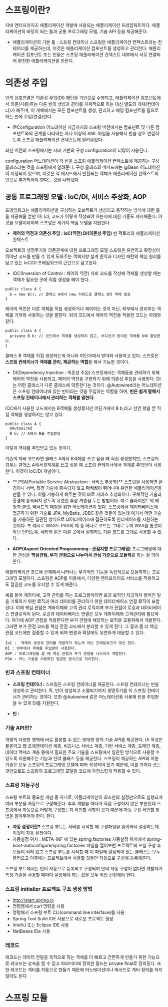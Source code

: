 # 스프링이란?
자바 엔터프라이즈 애플리케이션 개발에 사용되는 애플리케이션 프레임워트이다.
애플리케이션의 바탕이 되는 틀과 공통 프로그래밍 모델, 기술 API 등을 제공해준다.

-  애플리케이션의 기본 틀 : 스프링 컨테이너
스프링은 애플리케이션 컨텍스트라는 컨테이너를 제공하는데, 이것은 애플리케이션 컴포넌트를 생성하고 관리한다. 애플리케이션 컴포넌트 또는 빈들은 스프링 애플리케이션 컨텍스트 내부에서 서로 연결되어 완전한 애플리케이션을 만든다.

# 의존성 주입
빈의 상호연결은 의존성 주입(DI) 패턴을 기반으로 수행되고, 애플리케이션 컴포넌트에서 의존(사용)하는 다른 빈의 생성과 관리를 자체적으로 하는 대신 별도의 개체(컨테이너)가 해주며, 이 개체에서는 모든 컴포넌트를 생성, 관리하고 해당 컴포넌트를 필요로 하는 빈에 주입(연결)한다.


- @Configuration 어노테이션
지금까지의 스프링 버전에서는 컴포넌트 및 다른 컴포넌트와의 관계를 나타내는 하나 이상의 XML 파일을 사용해서 빈을 상호 연결하도록 스프링 애플리케이션 컨텍스트에 알려주었다.

최신 버전의 스프링에서는 자바 기반의 구성 configuration이 더많이 사용된다.

configuration 어노테이션이 각 빈을 스프링 애플리케이션 컨텍스트에 제공하는 구성 클래스라는 것을 스프링에게 알려준다. 구성 클래스의 메서드에는 @Bean 어노테이션이 지정되어 있으며, 이것은 각 메서드에서 반환되는 객체가 애플리케이션 컨텍스트의 빈으로 추가되어야 한다는 것을 나타낸다.

## 공통 프로그래밍 모델 : loC/DI, 서비스 추상화, AOP
프레임워크는 애플리케이션을 구성하는 오브젝트가 생성되고 동작하는 방식에 대한 틀을 제공해줄 뿐만 아니라,
코드가 어떻게 작성돼야 하는지에 대한 기준도 제시해준다. 이것을 모델이라하며 스프링은 세가지 핵심 모델을 지원한다.


- **제어의 역전과 의존성 주입 : IoC(역전) DI(의존성 주입)**
빈 팩토리와 애플리케이션 컨텍스트

오브젝트의 생명주기와 의존관계에 대한 프로그래밍 모델
스프링은 유연하고 확장성이 뛰어난 코드를 만들 수 있게 도와주는 객체지향 설계 원칙과 디자인 패턴의 핵심 원리를 담고 있는 loC/DI 프레임워크의  근간으로 삼고있다.

- IOC(Inversion of Control : 제어의 역전)
자바 코드를 작성해 객체를 생성할 때는 객체가 필요한 곳에 직접 생성을 해야 한다.

```
public class A {
  b = new B(); // 클래스 A에서 new 키워드로 클래스 B의 객체 생성
}
```

제어의 역전은 다른 객체를 직접 생성하거나 제어하는 것이 아닌, 외부에서 관리하는 객체를 가져와 사용하는 것을 말한다. 위의 코드에서 제어의 역전을 적용한 코드는 아래와 같다.

~~~
public class A {
  private B b; // 코드에서 객체를 생성하지 않고, 어디선가 받아온 객체를 b에 할당한다.
}
~~~
클래스 B 객체를 직접 생성하는게 아니라 어딘가에서 받아와 사용하고 있다. 스프링은 **스프링 컨테이너가 객체를 관리, 제공하는 역할**을 해서 가능한 것이다.



- DI(Dependency Injection : 의존성 주입)
스프링에서는 객체들을 관리하기 위해 제어의 역전을 사용하고, 제어의 역전을 구현하기 위해 의존성 주입을 사용한다.
DI는 어떤 클래스가 다른 클래스에 의존한다는 것이다. @Autowired라는 어노테이션은 스프링 컨테이너에 있는 빈이라는 것을 주입하는 역할을 하며, **빈은 쉽게 말해서 스프링 컨테이너에서 관리하는 객체를 말한다.** 

IOC에서 사용한 코드에서는 B객체를 생성했지만 어딘가에서 B b;라고 선언 했을 뿐 직접 객체를 생성하지는 않고 있다.
```
public class A {
  @Autowired
  B b; // A에서 B를 주입받음
}
```
이렇게 객체를 주입받고 있는 것이다.

기존의 자바 코드라면 클래스 A에서 B객체를 쓰고 싶을 때 직접 생성했지만, 스프링의 경우는 클래스 A에서 B객체를 쓰고 싶을 때 스프링 컨테이너에서 객체를 주입받아 사용한다. 이것이 IoC/DI 개념이다.


- ** PSA(Portable Service Abstraction : 서비스 추상화)**
스프링을 사용하면 환경이나 서버, 특정 기술에 종속되지 않고 **이식성**이 뛰어나며 유연한 애플리케이션을 만들 수 있다.
이를 가능하게 해주는 것이 바로 서비스 추상화이다. 구체적인 기술과 환경에 종속되지 않도록 유연한 추상 계층을 두는 방법이다. 예로 클라이언트의 매핑과 클랫, 메서드의 매핑을 위한 어노테이션이 있다. 스프링에서 데이터베이스에 접근하기 위한 기술로 JPA, MyBatis, JDBC 같은 것들이 있는데 여기서 어떤 기술을 사용하든 일관된 방식으로 데이터베이스에 접근하도록 인터페이스를 지원하는 것이다. 또 예시로 WAS도 PSA의 예 중 하나로 코드는 그대로 두며 WAS를 톰캣이 아닌 언더토우, 네티와 같은 다른 곳에서 실행하도 기존 코드를 그대로 사용할 수 있다.

- **AOP(Aspect Oriented Programming : 관점지향 프로그래밍)**
프로그래밍에 대한 관심을 **핵심관점, 부가 관점으로 나누어서 관심 기준으로 모듈화**를 하는 걸 의미한다.

애플리케이션 코드에 산재해서 나타나는 부가적인 기능을 독립적으로 모듈화하는 프로그래밍 모델이다. 스프링은 AOP를 이용해서, 다양한 엔터프라이즈 서비스를 적용하고도 깔끔한 코드를 유지할 수 있게 해준다.

예를 들어 계좌이체, 고객 관리를 하는 프로그램이라면 로깅 로직인 지금까지 벌어진 일을 기록하기 위한 로직과 여러 데이터를 관리하기 위한 데이터베이스 연결 로직이 포함된다. 이때 핵심 관점은 계좌이체와 고객 관리 로직이며 부가 관점이 로깅과 데이터베이스 연결로직이 된다. 로깅과 데이터베이스 연결은 모두 계좌이체와 고객관리에 필요하다. 여기에 AOP 관점을 적용한다면 부가 관점에 해당하는 로직을 모듈화해서 개발한다. 그러면 부가 관점 코드를 핵심 관점 코드에서 분리할 수 있게 된다. 그 결과 좀 더 핵심 관점 코드에만 집중할 수 있게 되며 변경과 확장에도 유연하게 대응할 수 있다.

```
IoC :  객체의 생성과 관리를 개발자가 하는게 아닌 프레임워크가 대신 한다.
DI : 외부에서 객체를 주입받아 사용한다.
AOP : 프로그래밍을 할 때 핵심 관점과 부가 관점을 나누어서 개발한다.
PSA : 어느 기술을 사용하던 일관된 방식으로 처리한다.
```


### 빈과 스프링 컨테이너
- **스프링 컨테이너 :**
스프링은 스프링 컨테이너를 제공한다. 스프링 컨테이너는 빈을 생성하고 관리한다. 즉, 빈이 생성되고 소멸되기까지 생명주기를 이 스프링 컨테이너가 관리하는 것이다. 또한 @Autowired 같은 어노테이션을 사용해 빈을 주입받을 수 있게 DI를 지원한다.

- **빈 :**



### 기술 API란? 
개발의 다양한 영역에 바로 활용할 수 있는 방대한 양의 기술 API를 제공한다. UI 작성은 물론이고 웹 프레젠테이션 계층, 비즈니스 서비스 계층, 기반 서비스 계층, 도메인 계층, 데이터 액세스 계층 등에서 필요한 주요 기술을 스프링에서 일관된 방식으로 사용할 수 있도록 지원해주는 기능과 전략 클래스 등을 제공한다. 스프링이 제공하는 API와 지원 기술은 모두 스프링의 프로그래밍 모델에 따라 작성되어 있기 때문에, 이를 가져다 쓰는 것만으로도 스프링의 프로그래밍 모델을 코드에 자연스럽게 적용할 수 있다.


### 스프링 자동구성
스프링 부트의 중요한 개념 중 하나로, 어플리케이션이 최소한의 설정만으로도 실행되게 여러 부분을 자동으로 구성해준다.
추후 개발을 하다가 직접 구성하지 않은 부분인데 스프링에서 자동으로 어떻게 구성했는지 확인할 사항이 오기 때문에 자동 구성 확인할 방법을 알아두어야 한다. 한다.

- **자동 설정이란?**  스프링 부트는 서버를 시작할 때 구성파일을 읽어와서 설정하는데 이것이 자동 설정이다.
- 자동설정 위치 : META-INF 에 있는 spring.factories
자동설정 위치에서 spring-boot-autocinfigure/spring.factories 파일을 열어보면 프로젝트에 쓰일 구성 후보들이 적혀 있고 스프링 부트를 시작할 때 이 파일에 설정되어 있는 클래스는 모두 불러오고 이후에는 프로젝트에서 사용할 것들만 자동으로 구성해 등록해준다.

스프링 부트에서는 빈이 자동으로 등록되고 구성되며 만약 자동 구성이 없다면 개발자가 특정 기술을 사용할 때마다 설정해야 하는 값을 모두 직접 선정해야 한다.


### 스프링 initializr 프로젝트 구조 생성 방법
- http://start.spring.io
- 명령행에서 curl 명령을 사용
- 명령해서 스프링 부트 CLI(command line interface)를 사용
- Spring Tool Suite IDE 사용으로 새로운 프로젝트 생성
- IntelliJ 또는 Eclipse IDE 사용
- NetBeans IDe 사용



### 레코드
레코드는 데이터 전달을 목적으로 하는 객체를 더 빠르고 간편하게 만들기 위한 기능으로 레코드는 상속을 할 수 없고 파라미터에 정의한 필드는 private final로 정의된다. 또한 레코드는 게터를 자동으로 만들기 때문에 어노테이션이나 메서드로 게터 정의를 하지 않아도 된다.




# 스프링 모듈



